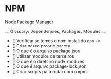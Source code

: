# NPM

Node Package Manager

__ Glossary: Dependencies, Packages, Modules __

- [] Verificar se temos o npm instalado `npm -v`
- [] Criar nosso proprio pacote 
- [] O que é o arquivo package.json
- [] Utilizar modulos de terceiros 
- [] O que é o diretorio node_modules
- [] O que é arquivo package-lock.json 
- [] Criar scripts para rodar com o npm 